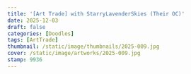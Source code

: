 ```yaml
---
title: '[Art Trade] with StarryLavenderSkies (Their OC)'
date: 2025-12-03
draft: false
categories: [Doodles]
tags: [ArtTrade]
thumbnail: /static/image/thumbnails/2025-009.jpg
cover: /static/image/artworks/2025-009.jpg
stamp: 9936
---
```

